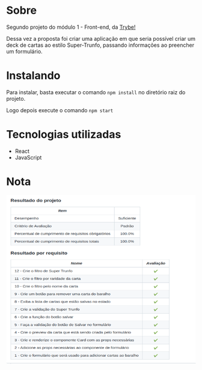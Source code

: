 <h1>Sobre</h1>
<p>Segundo projeto do módulo 1 - Front-end, da <a href="https://betrybe.com" target="_blank">Trybe!</a></p>
<p>Dessa vez a proposta foi criar uma aplicação em que seria possível criar um deck de cartas ao estilo Super-Trunfo, passando informações ao preencher um formulário.</p>

<h1>Instalando</h1>

<p>Para instalar, basta executar o comando <code>npm install</code> no diretório raiz do projeto.</p>
<p>Logo depois execute o comando <code>npm start</code></p>

<h1>Tecnologias utilizadas</h1>

<ul>
  <li>React</li>
  <li>JavaScript</li>
</ul>

<h1>Nota</h1>
<img src="./Tryunfo.png" alt="nota do projeto" width='800' height='450'>
